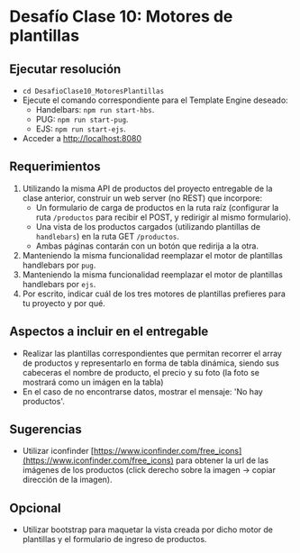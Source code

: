 # Desafío Clase 10: Motores de plantillas

## Ejecutar resolución
- `cd DesafioClase10_MotoresPlantillas`
- Ejecute el comando correspondiente para el Template Engine deseado:
    - Handelbars: `npm run start-hbs`.
    - PUG: `npm run start-pug`.
    - EJS: `npm run start-ejs`.
- Acceder a [http://localhost:8080](http://localhost:8080)

## Requerimientos 
1) Utilizando la misma API de productos del proyecto entregable de la clase anterior, construir un web server (no REST) que incorpore:
    - Un formulario de carga de productos en la ruta raíz (configurar la ruta `/productos` para recibir el POST, y redirigir al mismo formulario).
    - Una vista de los productos cargados (utilizando plantillas de `handlebars`) en la ruta GET `/productos`.
    - Ambas páginas contarán con un botón que redirija a la otra.
2) Manteniendo la misma funcionalidad reemplazar el motor de plantillas handlebars por `pug`.
3) Manteniendo la misma funcionalidad reemplazar el motor de plantillas handlebars por `ejs`.
4) Por escrito, indicar cuál de los tres motores de plantillas prefieres para tu proyecto y por qué.

## Aspectos a incluir en el entregable
- Realizar las plantillas correspondientes que permitan recorrer el array de productos y representarlo en forma de tabla dinámica, siendo sus cabeceras el nombre de producto, el precio y su foto (la foto se mostrará como un imágen en la tabla)
- En el caso de no encontrarse datos, mostrar el mensaje: 'No hay productos'.

## Sugerencias
- Utilizar iconfinder [https://www.iconfinder.com/free_icons](https://www.iconfinder.com/free_icons) para obtener la url de las imágenes de los productos (click derecho sobre la imagen -> copiar dirección de la imagen).

## Opcional
- Utilizar bootstrap para maquetar la vista creada por dicho motor de plantillas y el formulario de ingreso de productos.